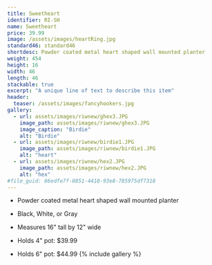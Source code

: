```yaml
---
title: Sweetheart
identifier: RI-SH
name: Sweetheart
price: 39.99
image: /assets/images/heartRing.jpg
standard46: standard46
shortdesc: Powder coated metal heart shaped wall mounted planter
weight: 454
height: 16
width: 46
length: 46
stackable: true
excerpt: "A unique line of text to describe this item"
header:
  teaser: /assets/images/fancyhookers.jpg
gallery:
  - url: assets/images/riwnew/ghex3.JPG
    image_path: assets/images/riwnew/ghex3.JPG
    image_caption: "Birdie"
    alt: "Birdie"
  - url: assets/images/riwnew/birdie1.JPG
    image_path: assets/images/riwnew/birdie1.JPG
    alt: "heart"
  - url: assets/images/riwnew/hex2.JPG
    image_path: assets/images/riwnew/hex2.JPG
    alt: "hex"
#file_guid: 66edfe7f-0851-4418-93e8-785975df7318
---
```



- Powder coated metal heart shaped wall mounted planter

- Black, White, or Gray

- Measures 16" tall by 12" wide

- Holds 4" pot: $39.99

- Holds 6" pot: $44.99
{% include gallery %}
